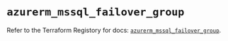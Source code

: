 # `azurerm_mssql_failover_group`

Refer to the Terraform Registory for docs: [`azurerm_mssql_failover_group`](https://www.terraform.io/docs/providers/azurerm/r/mssql_failover_group).
